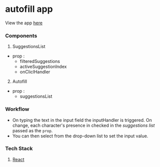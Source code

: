 # autofill app

View the app [here](https://lpj98.csb.app/)

### Components
1. SuggestionsList
  - prop :
    - filteredSuggestions
    - activeSuggestionIndex
    - onCliclHandler
2. Autofill
  - prop :
    - suggestionsList 

### Workflow

- On typing the text in the input field the inputHandler is triggered. On change, each character's presence in checked in the *suggestions list* passed as the `prop`.
- You can then select from the drop-down list to set the input value.

### Tech Stack
1. [React](https://reactjs.org/)

